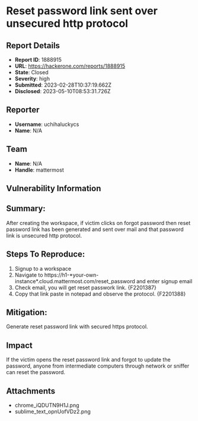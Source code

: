 # Reset password link sent over unsecured http protocol

## Report Details
- **Report ID**: 1888915
- **URL**: https://hackerone.com/reports/1888915
- **State**: Closed
- **Severity**: high
- **Submitted**: 2023-02-28T10:37:19.662Z
- **Disclosed**: 2023-05-10T08:53:31.726Z

## Reporter
- **Username**: uchihaluckycs
- **Name**: N/A

## Team
- **Name**: N/A
- **Handle**: mattermost

## Vulnerability Information
## Summary:
After creating the workspace, if victim clicks on forgot password then reset password link has been generated and sent over mail and that password link is unsecured http protocol.

## Steps To Reproduce:

  1. Signup to a workspace
  2. Navigate to https://h1-\*your-own-instance\*.cloud.mattermost.com/reset_password and enter signup email
  3. Check email, you will get reset passwork link. {F2201387}
  4. Copy that link paste in notepad and observe the protocol. {F2201388}

## Mitigation:
Generate reset password link with secured https protocol.

## Impact

If the victim opens the reset password link and forgot to update the password, anyone from intermediate computers through network or sniffer can reset the password.

## Attachments
- chrome_iQDUTN9H1J.png
- sublime_text_opnUofVDz2.png
